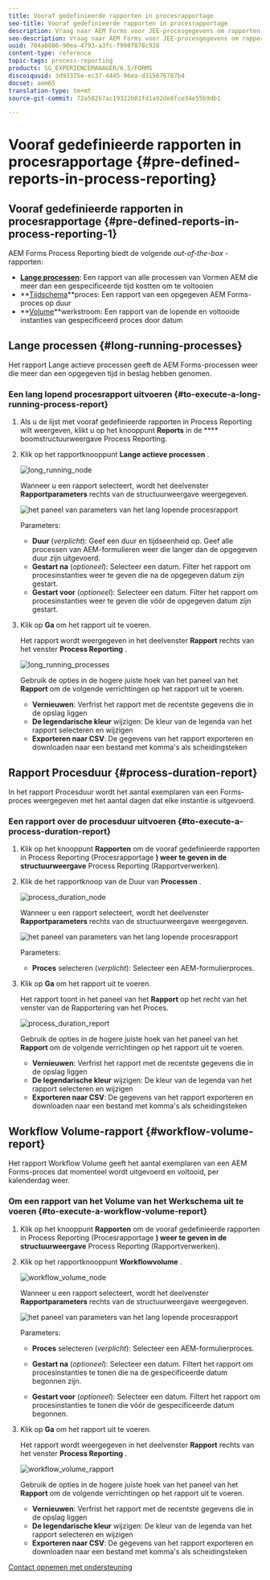 ```yaml
---
title: Vooraf gedefinieerde rapporten in procesrapportage
seo-title: Vooraf gedefinieerde rapporten in procesrapportage
description: Vraag naar AEM Forms voor JEE-procesgegevens om rapporten te maken over langdurige processen, procesduur en workflowvolume
seo-description: Vraag naar AEM Forms voor JEE-procesgegevens om rapporten te maken over langdurige processen, procesduur en workflowvolume
uuid: 704a8886-90ea-4793-a3fc-f998f878c928
content-type: reference
topic-tags: process-reporting
products: SG_EXPERIENCEMANAGER/6.5/FORMS
discoiquuid: 3d93375e-ec37-4445-96ea-d315676787b4
docset: aem65
translation-type: tm+mt
source-git-commit: 72a582b7ac19322b81fd1a92de8fce34e55b9db1

---
```



# Vooraf gedefinieerde rapporten in procesrapportage {#pre-defined-reports-in-process-reporting}

## Vooraf gedefinieerde rapporten in procesrapportage {#pre-defined-reports-in-process-reporting-1}

AEM Forms Process Reporting biedt de volgende *out-of-the-box* -rapporten:

* **[Lange processen](#long-running-processes)**: Een rapport van alle processen van Vormen AEM die meer dan een gespecificeerde tijd kostten om te voltooien
* **[Tijdschema](#process-duration-report)**proces: Een rapport van een opgegeven AEM Forms-proces op duur
* **[Volume](#workflow-volume-report)**werkstroom: Een rapport van de lopende en voltooide instanties van gespecificeerd proces door datum

## Lange processen {#long-running-processes}

Het rapport Lange actieve processen geeft de AEM Forms-processen weer die meer dan een opgegeven tijd in beslag hebben genomen.

### Een lang lopend procesrapport uitvoeren {#to-execute-a-long-running-process-report}

1. Als u de lijst met vooraf gedefinieerde rapporten in Process Reporting wilt weergeven, klikt u op het knooppunt **Reports** in de **** boomstructuurweergave Process Reporting.
1. Klik op het rapportknooppunt **Lange actieve processen** .

   ![long_running_node](assets/long_running_node.png)

   Wanneer u een rapport selecteert, wordt het deelvenster **Rapportparameters** rechts van de structuurweergave weergegeven.

   ![het paneel van parameters van het lang lopende procesrapport](assets/report_parameters_panel.png)

   Parameters:

   * **Duur** (*verplicht*): Geef een duur en tijdseenheid op. Geef alle processen van AEM-formulieren weer die langer dan de opgegeven duur zijn uitgevoerd.
   * **Gestart na** (*optioneel*): Selecteer een datum. Filter het rapport om procesinstanties weer te geven die na de opgegeven datum zijn gestart.
   * **Gestart voor** (*optioneel*): Selecteer een datum. Filter het rapport om procesinstanties weer te geven die vóór de opgegeven datum zijn gestart.

1. Klik op **Ga** om het rapport uit te voeren.

   Het rapport wordt weergegeven in het deelvenster **Rapport** rechts van het venster **Process Reporting** .

   ![long_running_processes](assets/long_running_processes.png)

   Gebruik de opties in de hogere juiste hoek van het paneel van het **Rapport** om de volgende verrichtingen op het rapport uit te voeren.

   * **Vernieuwen**: Verfrist het rapport met de recentste gegevens die in de opslag liggen
   * **De legendarische kleur** wijzigen: De kleur van de legenda van het rapport selecteren en wijzigen
   * **Exporteren naar CSV**: De gegevens van het rapport exporteren en downloaden naar een bestand met komma&#39;s als scheidingsteken

## Rapport Procesduur {#process-duration-report}

In het rapport Procesduur wordt het aantal exemplaren van een Forms-proces weergegeven met het aantal dagen dat elke instantie is uitgevoerd.

### Een rapport over de procesduur uitvoeren {#to-execute-a-process-duration-report}

1. Klik op het knooppunt **Rapporten** om de vooraf gedefinieerde rapporten in Process Reporting (Procesrapportage **) weer te geven in de structuurweergave** Process Reporting (Rapportverwerken).
1. Klik de het rapportknoop van de Duur van **Processen** .

   ![process_duration_node](assets/process_duration_node.png)

   Wanneer u een rapport selecteert, wordt het deelvenster **Rapportparameters** rechts van de structuurweergave weergegeven.

   ![het paneel van parameters van het lang lopende procesrapport](assets/process_duration_params.png)

   Parameters:

   * **Proces** selecteren (*verplicht*): Selecteer een AEM-formulierproces.

1. Klik op **Ga** om het rapport uit te voeren.

   Het rapport toont in het paneel van het **Rapport** op het recht van het venster van de Rapportering van het Proces.

   ![process_duration_report](assets/process_duration_report.png)

   Gebruik de opties in de hogere juiste hoek van het paneel van het **Rapport** om de volgende verrichtingen op het rapport uit te voeren.

   * **Vernieuwen**: Verfrist het rapport met de recentste gegevens die in de opslag liggen
   * **De legendarische kleur** wijzigen: De kleur van de legenda van het rapport selecteren en wijzigen
   * **Exporteren naar CSV**: De gegevens van het rapport exporteren en downloaden naar een bestand met komma&#39;s als scheidingsteken

## Workflow Volume-rapport {#workflow-volume-report}

Het rapport Workflow Volume geeft het aantal exemplaren van een AEM Forms-proces dat momenteel wordt uitgevoerd en voltooid, per kalenderdag weer.

### Om een rapport van het Volume van het Werkschema uit te voeren {#to-execute-a-workflow-volume-report}

1. Klik op het knooppunt **Rapporten** om de vooraf gedefinieerde rapporten in Process Reporting (Procesrapportage **) weer te geven in de structuurweergave** Process Reporting (Rapportverwerken).
1. Klik op het rapportknooppunt **Workflowvolume** .

   ![workflow_volume_node](assets/workflow_volume_node.png)

   Wanneer u een rapport selecteert, wordt het deelvenster **Rapportparameters** rechts van de structuurweergave weergegeven.

   ![het paneel van parameters van het lang lopende procesrapport](assets/workflow_volume_params.png)

   Parameters:

   * **Proces** selecteren (*verplicht*): Selecteer een AEM-formulierproces.

   * **Gestart na** (*optioneel*): Selecteer een datum. Filtert het rapport om procesinstanties te tonen die na de gespecificeerde datum begonnen zijn.

   * **Gestart voor** (*optioneel*): Selecteer een datum. Filtert het rapport om procesinstanties te tonen die vóór de gespecificeerde datum begonnen.

1. Klik op **Ga** om het rapport uit te voeren.

   Het rapport wordt weergegeven in het deelvenster **Rapport** rechts van het venster **Process Reporting** .

   ![workflow_volume_rapport](assets/workflow_volume_report.png)

   Gebruik de opties in de hogere juiste hoek van het paneel van het **Rapport** om de volgende verrichtingen op het rapport uit te voeren.

   * **Vernieuwen**: Verfrist het rapport met de recentste gegevens die in de opslag liggen
   * **De legendarische kleur** wijzigen: De kleur van de legenda van het rapport selecteren en wijzigen
   * **Exporteren naar CSV**: De gegevens van het rapport exporteren en downloaden naar een bestand met komma&#39;s als scheidingsteken

[Contact opnemen met ondersteuning](https://www.adobe.com/account/sign-in.supportportal.html)

